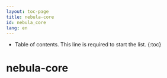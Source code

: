 ```yaml
---
layout: toc-page
title: nebula-core
id: nebula_core
lang: en
---
```


* Table of contents. This line is required to start the list.
{:toc}

# nebula-core
